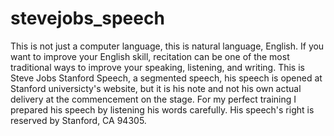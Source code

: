 stevejobs_speech
================
This is not just a computer language, this is natural language, English. 
If you want to improve your English skill, recitation can be one of the most traditional ways to improve your speaking, listening, and writing. This is Steve Jobs Stanford Speech, a segmented speech, his speech is opened at Stanford universicty's website, but it is his note and not his own actual delivery at the commencement on the stage.
For my perfect training I prepared his speech by listening his words carefully.
His speech's right is reserved by Stanford, CA 94305.
